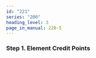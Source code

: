 ```yaml
---
id: "221"
series: "200"
heading_level: 3
page_in_manual: 220-5
---
```


### Step 1. Element Credit Points